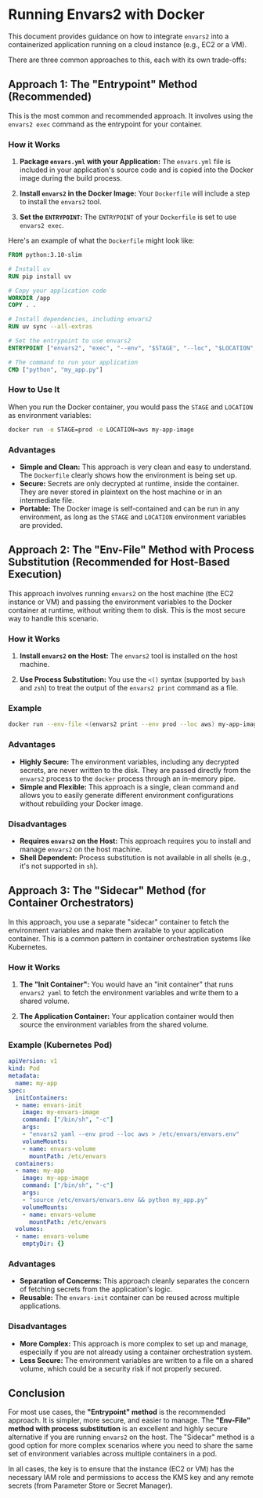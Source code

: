 # Running Envars2 with Docker

This document provides guidance on how to integrate `envars2` into a containerized application running on a cloud instance (e.g., EC2 or a VM).

There are three common approaches to this, each with its own trade-offs:

## Approach 1: The "Entrypoint" Method (Recommended)

This is the most common and recommended approach. It involves using the `envars2 exec` command as the entrypoint for your container.

### How it Works

1.  **Package `envars.yml` with your Application:** The `envars.yml` file is included in your application's source code and is copied into the Docker image during the build process.

2.  **Install `envars2` in the Docker Image:** Your `Dockerfile` will include a step to install the `envars2` tool.

3.  **Set the `ENTRYPOINT`:** The `ENTRYPOINT` of your `Dockerfile` is set to use `envars2 exec`.

Here's an example of what the `Dockerfile` might look like:

```dockerfile
FROM python:3.10-slim

# Install uv
RUN pip install uv

# Copy your application code
WORKDIR /app
COPY . .

# Install dependencies, including envars2
RUN uv sync --all-extras

# Set the entrypoint to use envars2
ENTRYPOINT ["envars2", "exec", "--env", "$STAGE", "--loc", "$LOCATION", "--"]

# The command to run your application
CMD ["python", "my_app.py"]
```

### How to Use It

When you run the Docker container, you would pass the `STAGE` and `LOCATION` as environment variables:

```bash
docker run -e STAGE=prod -e LOCATION=aws my-app-image
```

### Advantages

*   **Simple and Clean:** This approach is very clean and easy to understand. The `Dockerfile` clearly shows how the environment is being set up.
*   **Secure:** Secrets are only decrypted at runtime, inside the container. They are never stored in plaintext on the host machine or in an intermediate file.
*   **Portable:** The Docker image is self-contained and can be run in any environment, as long as the `STAGE` and `LOCATION` environment variables are provided.

## Approach 2: The "Env-File" Method with Process Substitution (Recommended for Host-Based Execution)

This approach involves running `envars2` on the host machine (the EC2 instance or VM) and passing the environment variables to the Docker container at runtime, without writing them to disk. This is the most secure way to handle this scenario.

### How it Works

1.  **Install `envars2` on the Host:** The `envars2` tool is installed on the host machine.

2.  **Use Process Substitution:** You use the `<()` syntax (supported by `bash` and `zsh`) to treat the output of the `envars2 print` command as a file.

### Example

```bash
docker run --env-file <(envars2 print --env prod --loc aws) my-app-image
```

### Advantages

*   **Highly Secure:** The environment variables, including any decrypted secrets, are never written to the disk. They are passed directly from the `envars2` process to the `docker` process through an in-memory pipe.
*   **Simple and Flexible:** This approach is a single, clean command and allows you to easily generate different environment configurations without rebuilding your Docker image.

### Disadvantages

*   **Requires `envars2` on the Host:** This approach requires you to install and manage `envars2` on the host machine.
*   **Shell Dependent:** Process substitution is not available in all shells (e.g., it's not supported in `sh`).

## Approach 3: The "Sidecar" Method (for Container Orchestrators)

In this approach, you use a separate "sidecar" container to fetch the environment variables and make them available to your application container. This is a common pattern in container orchestration systems like Kubernetes.

### How it Works

1.  **The "Init Container":** You would have an "init container" that runs `envars2 yaml` to fetch the environment variables and write them to a shared volume.

2.  **The Application Container:** Your application container would then source the environment variables from the shared volume.

### Example (Kubernetes Pod)

```yaml
apiVersion: v1
kind: Pod
metadata:
  name: my-app
spec:
  initContainers:
  - name: envars-init
    image: my-envars-image
    command: ["/bin/sh", "-c"]
    args:
    - "envars2 yaml --env prod --loc aws > /etc/envars/envars.env"
    volumeMounts:
    - name: envars-volume
      mountPath: /etc/envars
  containers:
  - name: my-app
    image: my-app-image
    command: ["/bin/sh", "-c"]
    args:
    - "source /etc/envars/envars.env && python my_app.py"
    volumeMounts:
    - name: envars-volume
      mountPath: /etc/envars
  volumes:
  - name: envars-volume
    emptyDir: {}
```

### Advantages

*   **Separation of Concerns:** This approach cleanly separates the concern of fetching secrets from the application's logic.
*   **Reusable:** The `envars-init` container can be reused across multiple applications.

### Disadvantages

*   **More Complex:** This approach is more complex to set up and manage, especially if you are not already using a container orchestration system.
*   **Less Secure:** The environment variables are written to a file on a shared volume, which could be a security risk if not properly secured.

## Conclusion

For most use cases, the **"Entrypoint" method** is the recommended approach. It is simpler, more secure, and easier to manage. The **"Env-File" method with process substitution** is an excellent and highly secure alternative if you are running `envars2` on the host. The "Sidecar" method is a good option for more complex scenarios where you need to share the same set of environment variables across multiple containers in a pod.

In all cases, the key is to ensure that the instance (EC2 or VM) has the necessary IAM role and permissions to access the KMS key and any remote secrets (from Parameter Store or Secret Manager).
